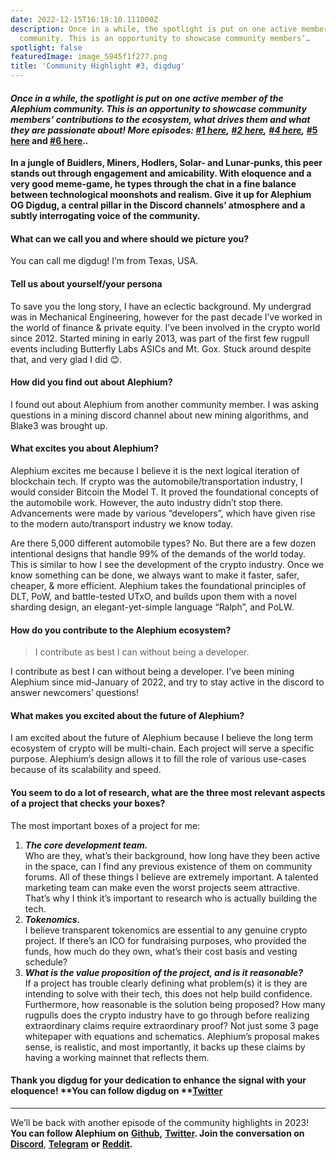 ```yaml
---
date: 2022-12-15T16:18:10.111000Z
description: Once in a while, the spotlight is put on one active member of the Alephium
  community. This is an opportunity to showcase community members’…
spotlight: false
featuredImage: image_5945f1f277.png
title: 'Community Highlight #3, digdug'
---
```


#### _Once in a while, the spotlight is put on one active member of the Alephium community. This is an opportunity to showcase community members’ contributions to the ecosystem, what drives them and what they are passionate about! More episodes:_ <a href="/news/post/community-highlight-wilhelm-k%C3%A4llstr%C3%B6m-aka-oracleuggla-81d3938c5692" ><em>#1 here</em></a>_,_ <a href="/news/post/community-highlight-cgi-bin-c102cc106f19" ><em>#2 here</em></a>_,_ <a href="/news/post/community-highlight-4-montail-e24fd88882a0" ><em>#4 here</em></a>_,_ <a href="/news/post/community-highlight-5-txn-71c4fd76ffe8" >#5 here</a> and <a href="/news/post/community-highlight-6-waldi-zkit-beats-37af1f6df3b8" >#6 here</a>._._

**In a jungle of Buidlers, Miners, Hodlers, Solar- and Lunar-punks, this peer stands out through engagement and amicability. With eloquence and a very good meme-game, he types through the chat in a fine balance between technological moonshots and realism. Give it up for Alephium OG Digdug, a central pillar in the Discord channels’ atmosphere and a subtly interrogating voice of the community.**

#### What can we call you and where should we picture you?

You can call me digdug! I’m from Texas, USA.

#### Tell us about yourself/your persona

To save you the long story, I have an eclectic background. My undergrad was in Mechanical Engineering, however for the past decade I’ve worked in the world of finance & private equity. I’ve been involved in the crypto world since 2012. Started mining in early 2013, was part of the first few rugpull events including Butterfly Labs ASICs and Mt. Gox. Stuck around despite that, and very glad I did 😊.

#### How did you find out about Alephium?

I found out about Alephium from another community member. I was asking questions in a mining discord channel about new mining algorithms, and Blake3 was brought up.

#### What excites you about Alephium?

Alephium excites me because I believe it is the next logical iteration of blockchain tech. If crypto was the automobile/transportation industry, I would consider Bitcoin the Model T. It proved the foundational concepts of the automobile work. However, the auto industry didn’t stop there. Advancements were made by various “developers”, which have given rise to the modern auto/transport industry we know today.

Are there 5,000 different automobile types? No. But there are a few dozen intentional designs that handle 99% of the demands of the world today. This is similar to how I see the development of the crypto industry. Once we know something can be done, we always want to make it faster, safer, cheaper, & more efficient. Alephium takes the foundational principles of DLT, PoW, and battle-tested UTxO, and builds upon them with a novel sharding design, an elegant-yet-simple language “Ralph”, and PoLW.

#### How do you contribute to the Alephium ecosystem?

> I contribute as best I can without being a developer.

I contribute as best I can without being a developer. I’ve been mining Alephium since mid-January of 2022, and try to stay active in the discord to answer newcomers’ questions!

#### What makes you excited about the future of Alephium?

I am excited about the future of Alephium because I believe the long term ecosystem of crypto will be multi-chain. Each project will serve a specific purpose. Alephium’s design allows it to fill the role of various use-cases because of its scalability and speed.

#### You seem to do a lot of research, what are the three most relevant aspects of a project that checks your boxes?

The most important boxes of a project for me:

1.  <span id="3727">**_The core development team._**  
    Who are they, what’s their background, how long have they been active in the space, can I find any previous existence of them on community forums. All of these things I believe are extremely important. A talented marketing team can make even the worst projects seem attractive. That’s why I think it’s important to research who is actually building the tech.</span>
2.  <span id="f2d5">**_Tokenomics._**  
    I believe transparent tokenomics are essential to any genuine crypto project. If there’s an ICO for fundraising purposes, who provided the funds, how much do they own, what’s their cost basis and vesting schedule?</span>
3.  <span id="6a0a">**_What is the value proposition of the project, and is it reasonable?_**  
    If a project has trouble clearly defining what problem(s) it is they are intending to solve with their tech, this does not help build confidence. Furthermore, how reasonable is the solution being proposed? How many rugpulls does the crypto industry have to go through before realizing extraordinary claims require extraordinary proof? Not just some 3 page whitepaper with equations and schematics. Alephium’s proposal makes sense, is realistic, and most importantly, it backs up these claims by having a working mainnet that reflects them.</span>

#### Thank you digdug for your dedication to enhance the signal with your eloquence! **You can follow digdug on **<a href="https://twitter.com/_digdug_" ><strong>Twitter</strong></a>

---

We’ll be back with another episode of the community highlights in 2023! **You can follow Alephium on** <a href="https://github.com/alephium/" ><strong>Github</strong></a>**,** <a href="https://twitter.com/alephium" ><strong>Twitter</strong></a>**. Join the conversation on [Discord](/discord)**, <a href="https://t.me/alephiumgroup" ><strong>Telegram</strong></a> **or** <a href="https://www.reddit.com/r/alephium" ><strong>Reddit</strong></a>**.**

